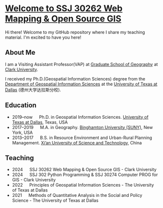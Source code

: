 # [Welcome to SSJ 30262 Web Mapping & Open Source GIS](https://gisynw.github.io/ssj-30262/)

Hi there! Welcome to my GitHub repository where I share my teaching material. I'm excited to have you here!

## About Me

I am a Visiting Assistant Professor(VAP) at [Graduate School of Geography](https://www.clarku.edu/departments/geography/) at [Clark University](https://www.clarku.edu/). 

I received my Ph.D.(Geospatial Information Sciences) degree from the [Department of Geospatial Information Sciences](https://epps.utdallas.edu/about/programs/geospatial-information-sciences/) at the [University of Texas at Dallas](https://www.utdallas.edu/) (德州大学达拉斯分校).

## Education

- 2019–now &emsp; Ph.D. in Geospatial Information Sciences. [University of Texas at Dallas](https://epps.utdallas.edu/about/programs/geospatial-information-sciences/), Texas, USA
- 2017–2019 &emsp; M.A. in Geography. [Binghamton University (SUNY)](https://www.binghamton.edu/geography/), New York, USA
- 2013–2017 &emsp; B.S. in  Resource Environment and Urban-Rural Planning Management. [Xi’an University of Science and Technology](https://en.xust.edu.cn/), China


## Teaching
- 2024 &emsp;  SSJ 30262 Web Mapping & Open Source GIS - Clark University
- 2024  &emsp; SSJ 302 Python Programming & SSJ 30274 Computer PROG for GIS - Clark University
- 2022  &emsp; Principles of Geospatial Information Sciences - The University of Texas at Dallas
- 2021  &emsp; Methods of Quantitative Analysis in the Social and Policy Science - The University of Texas at Dallas